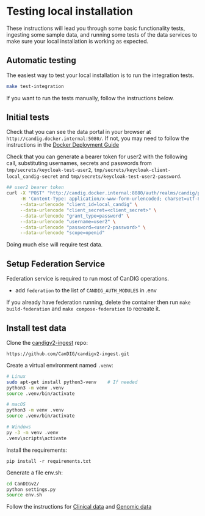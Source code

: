 # Testing local installation

These instructions will lead you through some basic functionality tests, ingesting some sample data, and running some tests of the data services to make sure your local installation is working as expected.

## Automatic testing

The easiest way to test your local installation is to run the integration tests.

```bash
make test-integration
```

If you want to run the tests manually, follow the instructions below.
## Initial tests

Check that you can see the data portal in your browser at `http://candig.docker.internal:5080/`. If not, you may need to follow the instructions in the [Docker Deployment Guide](./install-docker.md)

Check that you can generate a bearer token for user2 with the following call, substituting usernames, secrets and passwords from `tmp/secrets/keycloak-test-user2`, `tmp/secrets/keycloak-client-local_candig-secret` and `tmp/secrets/keycloak-test-user2-password`.

```bash
## user2 bearer token
curl -X "POST" "http://candig.docker.internal:8080/auth/realms/candig/protocol/openid-connect/token" \
     -H 'Content-Type: application/x-www-form-urlencoded; charset=utf-8' \
     --data-urlencode "client_id=local_candig" \
     --data-urlencode "client_secret=<client_secret>" \
     --data-urlencode "grant_type=password" \
     --data-urlencode "username=user2" \
     --data-urlencode "password=<user2-password>" \
     --data-urlencode "scope=openid"
```

Doing much else will require test data.

## Setup Federation Service

Federation service is required to run most of CanDIG operations.

- add `federation` to the list of `CANDIG_AUTH_MODULES` in .env

If you already have federation running, delete the container then run
`make build-federation` and `make compose-federation` to recreate it.


## Install test data

Clone the [candigv2-ingest](https://github.com/CanDIG/candigv2-ingest) repo:

```
https://github.com/CanDIG/candigv2-ingest.git
```

Create a virtual environment named `.venv`:

```bash
# Linux
sudo apt-get install python3-venv    # If needed
python3 -m venv .venv
source .venv/bin/activate

# macOS
python3 -m venv .venv
source .venv/bin/activate

# Windows
py -3 -m venv .venv
.venv\scripts\activate
```

Install the requirements:

```
pip install -r requirements.txt
```

Generate a file env.sh:

```bash
cd CanDIGv2/
python settings.py
source env.sh
```

Follow the instructions for [Clinical data](https://github.com/CanDIG/candigv2-ingest#1-clinical-data) and [Genomic data](https://github.com/CanDIG/candigv2-ingest#2-genomic-data)
